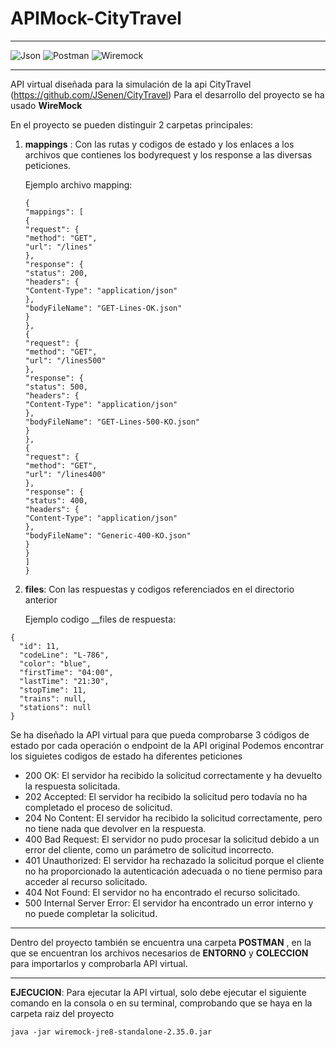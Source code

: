 # APIMock-CityTravel
***
![Json](https://img.shields.io/badge/{JSON}-grey?style=for-the-badge&logo=JSON&logoColor=blue)
![Postman](https://img.shields.io/badge/Postman-orange?style=for-the-badge&logo=postman&logoColor=white)
![Wiremock](https://img.shields.io/badge/wiremock-blue?style=for-the-badge&logo=wiremock&logoColor=blue)
***
API virtual diseñada para la simulación de la api CityTravel (https://github.com/JSenen/CityTravel)
Para el desarrollo del proyecto se ha usado **WireMock**

En el proyecto se pueden distinguir 2 carpetas principales:
1. **mappings** : Con las rutas y codigos de estado y los enlaces a los archivos que contienes los bodyrequest y los
                  response a las diversas peticiones.
    
    Ejemplo archivo mapping:
    ```
   {
    "mappings": [
    {
    "request": {
    "method": "GET",
    "url": "/lines"
    },
    "response": {
    "status": 200,
    "headers": {
    "Content-Type": "application/json"
    },
    "bodyFileName": "GET-Lines-OK.json"
    }
    },
    {
    "request": {
    "method": "GET",
    "url": "/lines500"
    },
    "response": {
    "status": 500,
    "headers": {
    "Content-Type": "application/json"
    },
    "bodyFileName": "GET-Lines-500-KO.json"
    }
    },
    {
    "request": {
    "method": "GET",
    "url": "/lines400"
    },
    "response": {
    "status": 400,
    "headers": {
    "Content-Type": "application/json"
    },
    "bodyFileName": "Generic-400-KO.json"
    }
    }
    ]
    }

2. **files**: Con las respuestas y codigos referenciados en el directorio anterior
    
    Ejemplo codigo __files de respuesta:

```
{
  "id": 11,
  "codeLine": "L-786",
  "color": "blue",
  "firstTime": "04:00",
  "lastTime": "21:30",
  "stopTime": 11,
  "trains": null,
  "stations": null
}
```

Se ha diseñado la API virtual para que pueda comprobarse 3 códigos de estado por cada operación o endpoint de la API original
Podemos encontrar los siguietes codigos de estado ha diferentes peticiones

- 200 OK: El servidor ha recibido la solicitud correctamente y ha devuelto la respuesta solicitada.
- 202 Accepted: El servidor ha recibido la solicitud pero todavía no ha completado el proceso de solicitud.
- 204 No Content: El servidor ha recibido la solicitud correctamente, pero no tiene nada que devolver en la respuesta.
- 400 Bad Request: El servidor no pudo procesar la solicitud debido a un error del cliente, como un parámetro de solicitud incorrecto.
- 401 Unauthorized: El servidor ha rechazado la solicitud porque el cliente no ha proporcionado la autenticación adecuada o no tiene permiso para acceder al recurso solicitado.
- 404 Not Found: El servidor no ha encontrado el recurso solicitado.
- 500 Internal Server Error: El servidor ha encontrado un error interno y no puede completar la solicitud.

***

Dentro del proyecto también se encuentra una carpeta __**POSTMAN**__ , en la que se encuentran los archivos necesarios 
de __ENTORNO__ y __COLECCION__ para importarlos y comprobarla API virtual.

***

**EJECUCION**: Para ejecutar la API virtual, solo debe ejecutar el siguiente comando en la consola o en su terminal, 
comprobando que se haya en la carpeta raiz del proyecto
```
java -jar wiremock-jre8-standalone-2.35.0.jar
```






